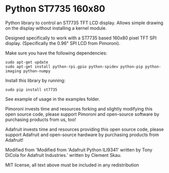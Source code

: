 Python ST7735 160x80
====================

Python library to control an ST7735 TFT LCD display.  Allows simple drawing on the display without installing a kernel module.

Designed specifically to work with a ST7735 based 160x80 pixel TFT SPI display. (Specifically the 0.96" SPI LCD from Pimoroni).

Make sure you have the following dependencies:

````
sudo apt-get update
sudo apt-get install python-rpi.gpio python-spidev python-pip python-imaging python-numpy
````

Install this library by running:

````
sudo pip install st7735
````

See example of usage in the examples folder.

Pimoroni invests time and resources forking and slightly modifying this open source code, please support Pimoroni and open-source software by purchasing products from us, too!

Adafruit invests time and resources providing this open source code, please support Adafruit and open-source hardware by purchasing products from Adafruit!

Modified from 'Modified from 'Adafruit Python ILI9341' written by Tony DiCola for Adafruit Industries.' written by Clement Skau.

MIT license, all text above must be included in any redistribution
